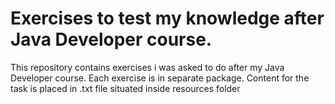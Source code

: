 # Exercises to test my knowledge after Java Developer course.

This repository contains exercises i was asked to do after my Java Developer course. Each exercise is in separate package. Content for the task is placed in .txt file situated inside resources folder 
